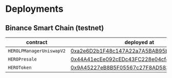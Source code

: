 # Deployments

## Binance Smart Chain (testnet)

| contract | deployed at | transaction hash |  
| --- | --- | --- |
| `HEROLPManagerUniswapV2` | [0xa2e6D2b1F48c147A22a7A5BAB95bB961866c3288](https://testnet.bscscan.com/address/0xa2e6D2b1F48c147A22a7A5BAB95bB961866c3288) | [0x8e69613f1a07b92e6dd28bc75f44b38dc83f02d7011bbee19d4ca93bb68e2301](https://testnet.bscscan.com/tx/0x8e69613f1a07b92e6dd28bc75f44b38dc83f02d7011bbee19d4ca93bb68e2301) |
| `HEROPresale` | [0x44A41ecEe092cEDc43FC228e04cf4d20906EC6A9](https://testnet.bscscan.com/address/0x44A41ecEe092cEDc43FC228e04cf4d20906EC6A9) | [0x61201f22ff7739f5bdc13280a9a73074d5d6bde10312e1d76c83836d89eeea5e](https://testnet.bscscan.com/tx/0x61201f22ff7739f5bdc13280a9a73074d5d6bde10312e1d76c83836d89eeea5e) |
| `HEROToken` | [0x9A45227eB8B5F05567c27F8AD583E20fc4DE77C3](https://testnet.bscscan.com/address/0x9A45227eB8B5F05567c27F8AD583E20fc4DE77C3) | [0xc1a60bb4ae3d7d4d29074e584a99013991275b500c79044d40e178c7adc592fe](https://testnet.bscscan.com/tx/0xc1a60bb4ae3d7d4d29074e584a99013991275b500c79044d40e178c7adc592fe) |

